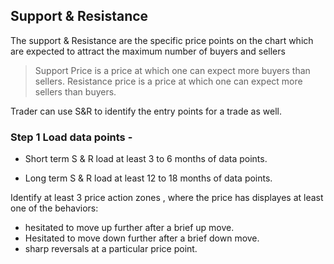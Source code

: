 ## Support & Resistance 

The support & Resistance are the specific price points on the chart which are expected to attract the maximum number of buyers and sellers

> Support Price is a price at which one can expect more buyers than sellers.
> Resistance price is a price at which one can expect more sellers than buyers.

Trader can use S&R to identify the entry points for a trade as well.

### Step 1 Load data points -

* Short term  S & R load at least 3 to 6 months of data points.

* Long term S & R load at least 12 to 18 months of data points.

Identify at least 3 price action zones , where the price has displayes at least one of the behaviors:

* hesitated to move up further after a brief up move.
* Hesitated to move down further after a brief down move.
* sharp reversals at a particular price point.

